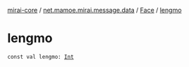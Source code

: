 [mirai-core](../../index.md) / [net.mamoe.mirai.message.data](../index.md) / [Face](index.md) / [lengmo](./lengmo.md)

# lengmo

`const val lengmo: `[`Int`](https://kotlinlang.org/api/latest/jvm/stdlib/kotlin/-int/index.html)